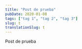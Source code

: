 ```yaml
---
title: "Post de prueba"
pubDate: 2020-01-08
tags: ["tag 1", "tag 2", "tag 3"]
slug: t
translationSlug: t
---
```


Post de prueba